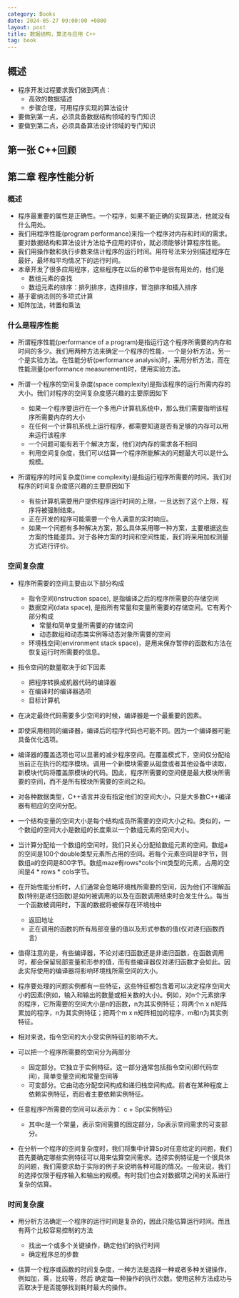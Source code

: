 ```yaml
---
category: Books
date: 2024-05-27 09:00:00 +0800
layout: post
title: 数据结构，算法与应用 C++
tag: book
---
```

## 概述

+ 程序开发过程要求我们做到两点：
  + 高效的数据描述
  + 步骤合理，可用程序实现的算法设计
+ 要做到第一点，必须具备数据结构领域的专门知识
+ 要做到第二点，必须具备算法设计领域的专门知识

## 第一张 C++回顾

## 第二章 程序性能分析

### 概述

+ 程序最重要的属性是正确性。一个程序，如果不能正确的实现算法，他就没有什么用处。
+ 我们用程序性能(program performance)来指一个程序对内存和时间的需求。要对数据结构和算法设计方法给予应用的评价，就必须能够计算程序性能。
+ 我们用操作数和执行步数来估计程序的运行时间。用符号法来分别描述程序在最好，最坏和平均情况下的运行时间。
+ 本章开发了很多应用程序，这些程序在以后的章节中是很有用处的，他们是
  + 数组元素的查找
  + 数组元素的排序：排列排序，选择排序，冒泡排序和插入排序
+ 基于霍纳法则的多项式计算
+ 矩阵加法，转置和乘法

### 什么是程序性能

+ 所谓程序性能(performance of a program)是指运行这个程序所需要的内存和时间的多少。我们用两种方法来确定一个程序的性能，一个是分析方法，另一个是实验方法。在性能分析(performance analysis)时，采用分析方法，而在性能测量(performance measurement)时，使用实验方法。

+ 所谓一个程序的空间复杂度(space complexity)是指该程序的运行所需内存的大小。我们对程序的空间复杂度感兴趣的主要原因如下
  + 如果一个程序要运行在一个多用户计算机系统中，那么我们需要指明该程序所需要内存的大小
  + 在任何一个计算机系统上运行程序，都需要知道是否有足够的内存可以用来运行该程序
  + 一个问题可能有若干个解决方案，他们对内存的需求各不相同
  + 利用空间复杂度，我们可以估算一个程序所能解决的问题最大可以是什么规模。

+ 所谓程序的时间复杂度(time complexity)是指运行程序所需要的时间。我们对程序的时间复杂度感兴趣的主要原因如下
  + 有些计算机需要用户提供程序运行时间的上限，一旦达到了这个上限，程序将被强制结束。
  + 正在开发的程序可能需要一个令人满意的实时响应。
  + 如果一个问题有多种解决方案，那么具体采用哪一种方案，主要根据这些方案的性能差异。对于各种方案的时间和空间性能，我们将采用加权测量方式进行评价。

### 空间复杂度

+ 程序所需要的空间主要由以下部分构成
  + 指令空间(instruction space), 是指编译之后的程序所需要的存储空间
  + 数据空间(data space), 是指所有常量和变量所需要的存储空间。它有两个部分构成
    + 常量和简单变量所需要的存储空间
    + 动态数组和动态类实例等动态对象所需要的空间
  + 环境栈空间(environment stack space)，是用来保存暂停的函数和方法在恢复运行时所需要的信息。

+ 指令空间的数量取决于如下因素
  + 把程序转换成机器代码的编译器
  + 在编译时的编译器选项
  + 目标计算机
+ 在决定最终代码需要多少空间的时候，编译器是一个最重要的因素。
+ 即使采用相同的编译器，编译后的程序代码也可能不同。因为一个编译器可能具备优化选项。
+ 编译器的覆盖选项也可以显著的减少程序空间。在覆盖模式下，空间仅分配给当前正在执行的程序模块。调用一个新模块需要从磁盘或者其他设备中读取，新模块代码将覆盖原模块的代码。因此，程序所需要的空间便是最大模块所需要的空间，而不是所有模块所需要的空间之和。

+ 对各种数据类型，C++语言并没有指定他们的空间大小，只是大多数C++编译器有相应的空间分配。
+ 一个结构变量的空间大小是每个结构成员所需要的空间大小之和。类似的，一个数组的空间大小是数组的长度乘以一个数组元素的空间大小。
+ 当计算分配给一个数组的空间时，我们只关心分配给数组元素的空间。数组a的空间是100个double类型元素所占用的空间。若每个元素空间是8字节，则数组a的空间是800字节。数组maze有rows*cols个int类型的元素，占用的空间是4 * rows * cols字节。

+ 在开始性能分析时，人们通常会忽略环境栈所需要的空间，因为他们不理解函数(特别是递归函数)是如何被调用的以及在函数调用结束时会发生什么。每当一个函数被调用时，下面的数据将被保存在环境栈中
  + 返回地址
  + 正在调用的函数的所有局部变量的值以及形式参数的值(仅对递归函数而言)
+ 值得注意的是，有些编译器，不论对递归函数还是非递归函数，在函数调用时，都会保留局部变量和形参的值，而有些编译器仅对递归函数才会如此。因此实际使用的编译器将影响环境栈所需空间的大小。

+ 程序要处理的问题实例都有一些特征，这些特征都包含着可以决定程序空间大小的因素(例如，输入和输出的数量或相关数的大小)。例如，对n个元素排序的程序，它所需要的空间大小是n的函数，n为其实例特征；将两个n x n矩阵累加的程序，n为其实例特征；把两个m x n矩阵相加的程序，m和n为其实例特征。
+ 相对来说，指令空间的大小受实例特征的影响不大。
+ 可以把一个程序所需要的空间分为两部分
  + 固定部分。它独立于实例特征。这一部分通常包括指令空间(即代码空间)，简单变量空间和常量空间等
  + 可变部分。它由动态分配空间构成和递归栈空间构成。前者在某种程度上依赖实例特征，而后者主要依赖实例特征。
+ 任意程序P所需要的空间可以表示为： c + Sp(实例特征)
  + 其中c是一个常量，表示空间需要的固定部分，Sp表示空间需求的可变部分。
+ 在分析一个程序的空间复杂度时，我们将集中计算Sp对任意给定的问题，我们首先要确定哪些实例特征可以用来估算空间需求。选择实例特征是一个很具体的问题，我们需要求助于实际的例子来说明各种可能的情况。一般来说，我们的选择仅限于程序输入和输出的规模。有时我们也会对数据项之间的关系进行复杂的估算。

### 时间复杂度

+ 用分析方法确定一个程序的运行时间是复杂的，因此只能估算运行时间。而且有两个比较容易控制的方法
  + 找出一个或多个关键操作，确定他们的执行时间
  + 确定程序总的步数

+ 估算一个程序或函数的时间复杂度，一种方法是选择一种或者多种关键操作，例如加，乘，比较等，然后 确定每一种操作的执行次数。使用这种方法成功与否取决于是否能够找到耗时最大的操作。
